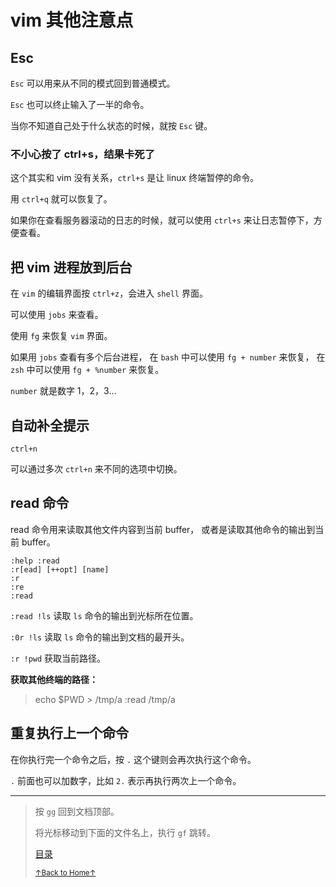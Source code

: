 # vim 其他注意点

## Esc

`Esc` 可以用来从不同的模式回到普通模式。

`Esc` 也可以终止输入了一半的命令。

当你不知道自己处于什么状态的时候，就按 `Esc` 键。

### 不小心按了 ctrl+s，结果卡死了

这个其实和 vim 没有关系，`ctrl+s` 是让 linux 终端暂停的命令。

用 `ctrl+q` 就可以恢复了。

如果你在查看服务器滚动的日志的时候，就可以使用 `ctrl+s`
来让日志暂停下，方便查看。

## 把 vim 进程放到后台

在 `vim` 的编辑界面按 `ctrl+z`，会进入 `shell` 界面。

可以使用 `jobs` 来查看。

使用 `fg` 来恢复 `vim` 界面。

如果用 `jobs` 查看有多个后台进程，
在 `bash` 中可以使用 `fg + number` 来恢复，
在 `zsh` 中可以使用 `fg + %number` 来恢复。

`number` 就是数字 1，2，3...

## 自动补全提示

```
ctrl+n
```

可以通过多次 `ctrl+n` 来不同的选项中切换。

## read 命令

read 命令用来读取其他文件内容到当前 buffer，
或者是读取其他命令的输出到当前 buffer。

```
:help :read
:r[ead] [++opt] [name]
:r
:re
:read
```

`:read !ls` 读取 `ls` 命令的输出到光标所在位置。

`:0r !ls` 读取 `ls` 命令的输出到文档的最开头。

`:r !pwd` 获取当前路径。

**获取其他终端的路径：**

> echo $PWD > /tmp/a
> :read /tmp/a

## 重复执行上一个命令

在你执行完一个命令之后，按 `.` 这个键则会再次执行这个命令。

`.` 前面也可以加数字，比如 `2.` 表示再执行两次上一个命令。

* * *

> 按 `gg` 回到文档顶部。
>
> 将光标移动到下面的文件名上，执行 `gf` 跳转。
>
> [目录](README.md)
>
> <a href='https://github.com/MDGSF/MyVim'><small>↑Back to Home↑</small></a>

